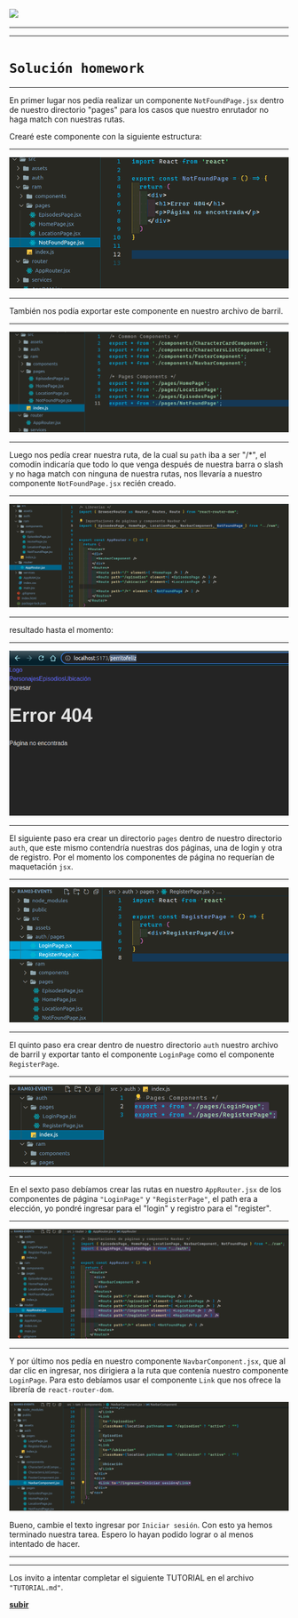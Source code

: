 <p align='left'>
  <img src="https://www.frba.utn.edu.ar/wp-content/uploads/2019/10/logo-UTNBA-PNC-2016-2019-e1570223041254.png" />
</P>

<a id="top"></a>

---

---

# `Solución homework`

---

En primer lugar nos pedía realizar un componente `NotFoundPage.jsx` dentro de nuestro directorio "pages" para los casos que nuestro enrutador no haga match con nuestras rutas.

Crearé este componente con la siguiente estructura:

---

![Context](./src/assets/sol-1.png)

---

También nos podía exportar este componente en nuestro archivo de barril.

---

![Context](./src/assets/sol-2.png)

---

Luego nos pedía crear nuestra ruta, de la cual su `path` iba a ser "/\*", el comodín indicaría que todo lo que venga después de nuestra barra o slash y no haga match con ninguna de nuestra rutas, nos llevaría a nuestro componente `NotFoundPage.jsx` recién creado.

---

![Context](./src/assets/sol-3.png)

---

resultado hasta el momento:

---

![Context](./src/assets/sol-3.1.png)

---

El siguiente paso era crear un directorio `pages` dentro de nuestro directorio `auth`, que este mismo contendría nuestras dos páginas, una de login y otra de registro. Por el momento los componentes de página no requerían de maquetación `jsx`.

---

![Context](./src/assets/sol-4.png)

---

El quinto paso era crear dentro de nuestro directorio `auth` nuestro archivo de barril y exportar tanto el componente `LoginPage` como el componente `RegisterPage`.

---

![Context](./src/assets/sol-5.png)

---

En el sexto paso debíamos crear las rutas en nuestro `AppRouter.jsx` de los componentes de página `"LoginPage"` y `"RegisterPage"`, el path era a elección, yo pondré ingresar para el "login" y registro para el "register".

---

![Context](./src/assets/sol-6.png)

---

Y por último nos pedía en nuestro componente `NavbarComponent.jsx`, que al dar clic en ingresar, nos dirigiera a la ruta que contenía nuestro componente `LoginPage`. Para esto debíamos usar el componente `Link` que nos ofrece la librería de `react-router-dom`.

![Context](./src/assets/sol-7.png)

Bueno, cambie el texto ingresar por `Iniciar sesión`. Con esto ya hemos terminado nuestra tarea. Espero lo hayan podido lograr o al menos intentado de hacer.

---

---

Los invito a intentar completar el siguiente TUTORIAL en el archivo `"TUTORIAL.md"`.

[**subir**](#top)
